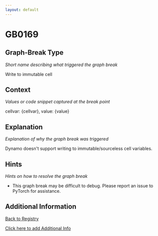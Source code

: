 ```yaml
---
layout: default
---
```

# GB0169

## Graph-Break Type
*Short name describing what triggered the graph break*

Write to immutable cell

## Context
*Values or code snippet captured at the break point*

cellvar: {cellvar}, value: {value}

## Explanation
*Explanation of why the graph break was triggered*

Dynamo doesn't support writing to immutable/sourceless cell variables.

## Hints
*Hints on how to resolve the graph break*

- This graph break may be difficult to debug. Please report an issue to PyTorch for assistance.


## Additional Information

<!-- ADDITIONAL INFORMATION START - Add custom information below this line -->

<!-- ADDITIONAL INFORMATION END -->

[Back to Registry](../index.html)

[Click here to add Additional Info](https://github.com/pytorch-labs/compile-graph-break-site/edit/main/docs/gb/gb0169.md)
